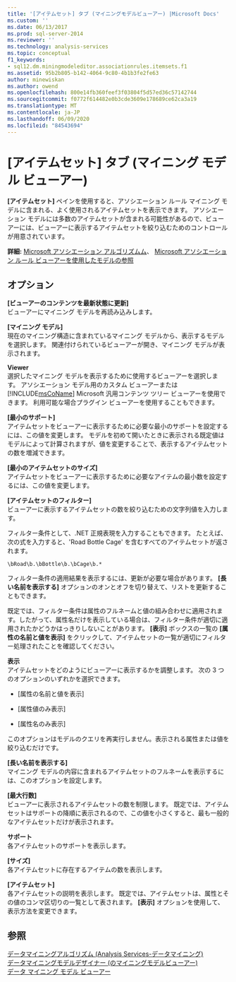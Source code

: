 ```yaml
---
title: '[アイテムセット] タブ (マイニングモデルビューアー) |Microsoft Docs'
ms.custom: ''
ms.date: 06/13/2017
ms.prod: sql-server-2014
ms.reviewer: ''
ms.technology: analysis-services
ms.topic: conceptual
f1_keywords:
- sql12.dm.miningmodeleditor.associationrules.itemsets.f1
ms.assetid: 95b2b805-b142-4064-9c80-4b1b3fe2fe63
author: minewiskan
ms.author: owend
ms.openlocfilehash: 800e14fb360feef3f03804f5d57ed36c57142744
ms.sourcegitcommit: f0772f614482e0b3cde3609e178689ce62ca3a19
ms.translationtype: MT
ms.contentlocale: ja-JP
ms.lasthandoff: 06/09/2020
ms.locfileid: "84543694"
---
```

# <a name="itemsets-tab-mining-model-viewer"></a>[アイテムセット] タブ (マイニング モデル ビューアー)
  **[アイテムセット]** ペインを使用すると、アソシエーション ルール マイニング モデルに含まれる、よく使用されるアイテムセットを表示できます。 アソシエーション モデルには多数のアイテムセットが含まれる可能性があるので、ビューアーには、ビューアーに表示するアイテムセットを絞り込むためのコントロールが用意されています。  
  
 **詳細:** [Microsoft アソシエーション アルゴリズムム](data-mining/microsoft-association-algorithm.md)、 [Microsoft アソシエーション ルール ビューアーを使用したモデルの参照](data-mining/browse-a-model-using-the-microsoft-association-rules-viewer.md)  
  
## <a name="options"></a>オプション  
 **[ビューアーのコンテンツを最新状態に更新]**  
 ビューアーにマイニング モデルを再読み込みします。  
  
 **[マイニング モデル]**  
 現在のマイニング構造に含まれているマイニング モデルから、表示するモデルを選択します。 関連付けられているビューアーが開き、マイニング モデルが表示されます。  
  
 **Viewer**  
 選択したマイニング モデルを表示するために使用するビューアーを選択します。 アソシエーション モデル用のカスタム ビューアーまたは [!INCLUDE[msCoName](../includes/msconame-md.md)] Microsoft 汎用コンテンツ ツリー ビューアーを使用できます。 利用可能な場合プラグイン ビューアーを使用することもできます。  
  
 **[最小のサポート]**  
 アイテムセットをビューアーに表示するために必要な最小のサポートを設定するには、この値を変更します。 モデルを初めて開いたときに表示される既定値はモデルによって計算されますが、値を変更することで、表示するアイテムセットの数を増減できます。  
  
 **[最小のアイテムセットのサイズ]**  
 アイテムセットをビューアーに表示するために必要なアイテムの最小数を設定するには、この値を変更します。  
  
 **[アイテムセットのフィルター]**  
 ビューアーに表示するアイテムセットの数を絞り込むための文字列値を入力します。  
  
 フィルター条件として、.NET 正規表現を入力することもできます。 たとえば、次の式を入力すると、'Road Bottle Cage' を含むすべてのアイテムセットが返されます。  
  
 `\bRoad\b.\bBottle\b.\bCage\b.*`  
  
 フィルター条件の適用結果を表示するには、更新が必要な場合があります。 **[長い名前を表示する]** オプションのオンとオフを切り替えて、リストを更新することもできます。  
  
 既定では、フィルター条件は属性のフルネームと値の組み合わせに適用されます。したがって、属性名だけを表示している場合は、フィルター条件が適切に適用されたかどうかはっきりしないことがあります。 **[表示]** ボックスの一覧の **[属性の名前と値を表示]** をクリックして、アイテムセットの一覧が適切にフィルター処理されたことを確認してください。  
  
 **表示**  
 アイテムセットをどのようにビューアーに表示するかを調整します。 次の 3 つのオプションのいずれかを選択できます。  
  
-   [属性の名前と値を表示]  
  
-   [属性値のみ表示]  
  
-   [属性名のみ表示]  
  
 このオプションはモデルのクエリを再実行しません。表示される属性または値を絞り込むだけです。  
  
 **[長い名前を表示する]**  
 マイニング モデルの内容に含まれるアイテムセットのフルネームを表示するには、このオプションを設定します。  
  
 **[最大行数]**  
 ビューアーに表示されるアイテムセットの数を制限します。 既定では、アイテムセットはサポートの降順に表示されるので、この値を小さくすると、最も一般的なアイテムセットだけが表示されます。  
  
 **サポート**  
 各アイテムセットのサポートを表示します。  
  
 **[サイズ]**  
 各アイテムセットに存在するアイテムの数を表示します。  
  
 **[アイテムセット]**  
 各アイテムセットの説明を表示します。 既定では、アイテムセットは、属性とその値のコンマ区切りの一覧として表されます。 **[表示]** オプションを使用して、表示方法を変更できます。  
  
## <a name="see-also"></a>参照  
 [データマイニングアルゴリズム &#40;Analysis Services-データマイニング&#41;](data-mining/data-mining-algorithms-analysis-services-data-mining.md)   
 [データマイニングモデルデザイナー &#40;のマイニングモデルビューアー&#41;](mining-model-viewers-data-mining-model-designer.md)   
 [データ マイニング モデル ビューアー](data-mining/data-mining-model-viewers.md)  
  
  
